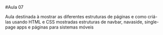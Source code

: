 #Aula 07

Aula destinada à mostrar as diferentes estruturas de páginas e como criá-las usando HTML e CSS
mostradas estruturas de navbar, navaside, single-page apps e páginas para sistemas móveis
